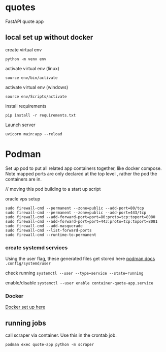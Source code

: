 # quotes
FastAPI quote app

## local set up without docker

create virtual env
```  
python -m venv env
``` 
activate virtual env (linux)

```  
source env/bin/activate
``` 
activate virtual env (windows)
```
source env/Scripts/activate
```
install requirements
```
pip install -r requirements.txt
```
Launch server  
```  
uvicorn main:app --reload  
```  


# Podman   

Set up pod to put all related app containers together, like docker compose.  Note mapped ports are only declared at the top level , rather the pod the containers are in.

// moving this pod building to a start up script

oracle vps setup

```  
sudo firewall-cmd --permanent --zone=public --add-port=80/tcp
sudo firewall-cmd --permanent --zone=public --add-port=443/tcp
sudo firewall-cmd --add-forward-port=port=80:proto=tcp:toport=8080
sudo firewall-cmd --add-forward-port=port=443:proto=tcp:toport=8081
sudo firewall-cmd --add-masquerade
sudo firewall-cmd --list-forward-ports
sudo firewall-cmd --runtime-to-permanent
```

### create systemd services
Using the user flag, these generated files get stored here [podman docs](https://docs.podman.io/en/latest/markdown/podman-generate-systemd.1.html)  
`.config/systemd/user`

check running
`systemctl --user --type=service --state=running`

enable/disable
`systemctl --user enable container-quote-app.service`


### Docker 
[Docker set up here](DOCKER.md)

## running jobs 

call scraper via container. Use this in the crontab job. 

`podman exec quote-app python -m scraper`
